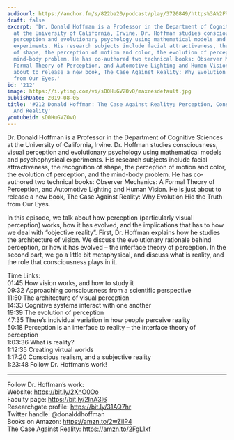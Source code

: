 ```yaml
---
audiourl: https://anchor.fm/s/822ba20/podcast/play/3720849/https%3A%2F%2Fd3ctxlq1ktw2nl.cloudfront.net%2Fproduction%2F2019-5-30%2F17877422-44100-2-af111d0c2fa81.m4a
draft: false
excerpt: 'Dr. Donald Hoffman is a Professor in the Department of Cognitive Sciences
  at the University of California, Irvine. Dr. Hoffman studies consciousness, visual
  perception and evolutionary psychology using mathematical models and psychophysical
  experiments. His research subjects include facial attractiveness, the recognition
  of shape, the perception of motion and color, the evolution of perception, and the
  mind-body problem. He has co-authored two technical books: Observer Mechanics: A
  Formal Theory of Perception, and Automotive Lighting and Human Vision. He is just
  about to release a new book, The Case Against Reality: Why Evolution Hid the Truth
  from Our Eyes.'
id: '212'
image: https://i.ytimg.com/vi/sD0HuGVZOvQ/maxresdefault.jpg
publishDate: 2019-08-05
title: '#212 Donald Hoffman: The Case Against Reality; Perception, Consciousness,
  And Reality'
youtubeid: sD0HuGVZOvQ
---
```

<div class="timelinks">

Dr. Donald Hoffman is a Professor in the Department of Cognitive Sciences at the University of California, Irvine. Dr. Hoffman studies consciousness, visual perception and evolutionary psychology using mathematical models and psychophysical experiments. His research subjects include facial attractiveness, the recognition of shape, the perception of motion and color, the evolution of perception, and the mind-body problem. He has co-authored two technical books: Observer Mechanics: A Formal Theory of Perception, and Automotive Lighting and Human Vision. He is just about to release a new book, The Case Against Reality: Why Evolution Hid the Truth from Our Eyes.

In this episode, we talk about how perception (particularly visual perception) works, how it has evolved, and the implications that has to how we deal with “objective reality”. First, Dr. Hoffman explains how he studies the architecture of vision. We discuss the evolutionary rationale behind perception, or how it has evolved – the interface theory of perception. In the second part, we go a little bit metaphysical, and discuss what is reality, and the role that consciousness plays in it. 

Time Links:  
<time>01:45</time> How vision works, and how to study it  
<time>09:32</time> Approaching consciousness from a scientific perspective  
<time>11:50</time> The architecture of visual perception                                
<time>14:33</time> Cognitive systems interact with one another  
<time>19:39</time> The evolution of perception  
<time>47:35</time> There’s individual variation in how people perceive reality  
<time>50:18</time> Perception is an interface to reality – the interface theory of perception  
<time>1:03:36</time> What is reality?  
<time>1:12:35</time> Creating virtual worlds  
<time>1:17:20</time> Conscious realism, and a subjective reality  
<time>1:23:48</time> Follow Dr. Hoffman’s work!

---

Follow Dr. Hoffman’s work:  
Website: https://bit.ly/2XnO0Oo  
Faculty page: https://bit.ly/2InA3I6  
Researchgate profile: https://bit.ly/31AQ7hr  
Twitter handle: @donalddhoffman  
Books on Amazon: https://amzn.to/2wZiIP4  
The Case Against Reality: https://amzn.to/2FgL1xf
</div>


